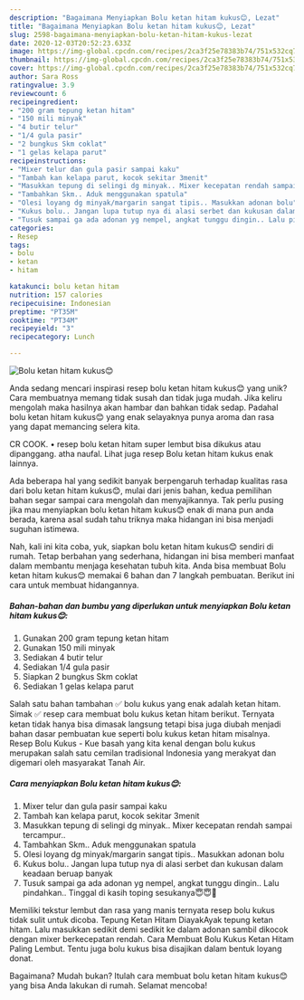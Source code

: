 ```yaml
---
description: "Bagaimana Menyiapkan Bolu ketan hitam kukus😊, Lezat"
title: "Bagaimana Menyiapkan Bolu ketan hitam kukus😊, Lezat"
slug: 2598-bagaimana-menyiapkan-bolu-ketan-hitam-kukus-lezat
date: 2020-12-03T20:52:23.633Z
image: https://img-global.cpcdn.com/recipes/2ca3f25e78383b74/751x532cq70/bolu-ketan-hitam-kukus😊-foto-resep-utama.jpg
thumbnail: https://img-global.cpcdn.com/recipes/2ca3f25e78383b74/751x532cq70/bolu-ketan-hitam-kukus😊-foto-resep-utama.jpg
cover: https://img-global.cpcdn.com/recipes/2ca3f25e78383b74/751x532cq70/bolu-ketan-hitam-kukus😊-foto-resep-utama.jpg
author: Sara Ross
ratingvalue: 3.9
reviewcount: 6
recipeingredient:
- "200 gram tepung ketan hitam"
- "150 mili minyak"
- "4 butir telur"
- "1/4 gula pasir"
- "2 bungkus Skm coklat"
- "1 gelas kelapa parut"
recipeinstructions:
- "Mixer telur dan gula pasir sampai kaku"
- "Tambah kan kelapa parut, kocok sekitar 3menit"
- "Masukkan tepung di selingi dg minyak.. Mixer kecepatan rendah sampai tercampur.."
- "Tambahkan Skm.. Aduk menggunakan spatula"
- "Olesi loyang dg minyak/margarin sangat tipis.. Masukkan adonan bolu"
- "Kukus bolu.. Jangan lupa tutup nya di alasi serbet dan kukusan dalam keadaan beruap banyak"
- "Tusuk sampai ga ada adonan yg nempel, angkat tunggu dingin.. Lalu pindahkan.. Tinggal di kasih toping sesukanya😇😇💐"
categories:
- Resep
tags:
- bolu
- ketan
- hitam

katakunci: bolu ketan hitam 
nutrition: 157 calories
recipecuisine: Indonesian
preptime: "PT35M"
cooktime: "PT34M"
recipeyield: "3"
recipecategory: Lunch

---
```



![Bolu ketan hitam kukus😊](https://img-global.cpcdn.com/recipes/2ca3f25e78383b74/751x532cq70/bolu-ketan-hitam-kukus😊-foto-resep-utama.jpg)

Anda sedang mencari inspirasi resep bolu ketan hitam kukus😊 yang unik? Cara membuatnya memang tidak susah dan tidak juga mudah. Jika keliru mengolah maka hasilnya akan hambar dan bahkan tidak sedap. Padahal bolu ketan hitam kukus😊 yang enak selayaknya punya aroma dan rasa yang dapat memancing selera kita.

CR COOK. • resep bolu ketan hitam super lembut bisa dikukus atau dipanggang. atha naufal. Lihat juga resep Bolu ketan hitam kukus enak lainnya.

Ada beberapa hal yang sedikit banyak berpengaruh terhadap kualitas rasa dari bolu ketan hitam kukus😊, mulai dari jenis bahan, kedua pemilihan bahan segar sampai cara mengolah dan menyajikannya. Tak perlu pusing jika mau menyiapkan bolu ketan hitam kukus😊 enak di mana pun anda berada, karena asal sudah tahu triknya maka hidangan ini bisa menjadi suguhan istimewa.


Nah, kali ini kita coba, yuk, siapkan bolu ketan hitam kukus😊 sendiri di rumah. Tetap berbahan yang sederhana, hidangan ini bisa memberi manfaat dalam membantu menjaga kesehatan tubuh kita. Anda bisa membuat Bolu ketan hitam kukus😊 memakai 6 bahan dan 7 langkah pembuatan. Berikut ini cara untuk membuat hidangannya.

<!--inarticleads1-->

##### Bahan-bahan dan bumbu yang diperlukan untuk menyiapkan Bolu ketan hitam kukus😊:

1. Gunakan 200 gram tepung ketan hitam
1. Gunakan 150 mili minyak
1. Sediakan 4 butir telur
1. Sediakan 1/4 gula pasir
1. Siapkan 2 bungkus Skm coklat
1. Sediakan 1 gelas kelapa parut


Salah satu bahan tambahan ✅ bolu kukus yang enak adalah ketan hitam. Simak ✅ resep cara membuat bolu kukus ketan hitam berikut. Ternyata ketan tidak hanya bisa dimasak langsung tetapi bisa juga diubah menjadi bahan dasar pembuatan kue seperti bolu kukus ketan hitam misalnya. Resep Bolu Kukus - Kue basah yang kita kenal dengan bolu kukus merupakan salah satu cemilan tradisional Indonesia yang merakyat dan digemari oleh masyarakat Tanah Air. 

<!--inarticleads2-->

##### Cara menyiapkan Bolu ketan hitam kukus😊:

1. Mixer telur dan gula pasir sampai kaku
1. Tambah kan kelapa parut, kocok sekitar 3menit
1. Masukkan tepung di selingi dg minyak.. Mixer kecepatan rendah sampai tercampur..
1. Tambahkan Skm.. Aduk menggunakan spatula
1. Olesi loyang dg minyak/margarin sangat tipis.. Masukkan adonan bolu
1. Kukus bolu.. Jangan lupa tutup nya di alasi serbet dan kukusan dalam keadaan beruap banyak
1. Tusuk sampai ga ada adonan yg nempel, angkat tunggu dingin.. Lalu pindahkan.. Tinggal di kasih toping sesukanya😇😇💐


Memiliki tekstur lembut dan rasa yang manis ternyata resep bolu kukus tidak sulit untuk dicoba. Tepung Ketan Hitam DiayakAyak tepung ketan hitam. Lalu masukkan sedikit demi sedikit ke dalam adonan sambil dikocok dengan mixer berkecepatan rendah. Cara Membuat Bolu Kukus Ketan Hitam Paling Lembut. Tentu juga bolu kukus bisa disajikan dalam bentuk loyang donat. 

Bagaimana? Mudah bukan? Itulah cara membuat bolu ketan hitam kukus😊 yang bisa Anda lakukan di rumah. Selamat mencoba!
